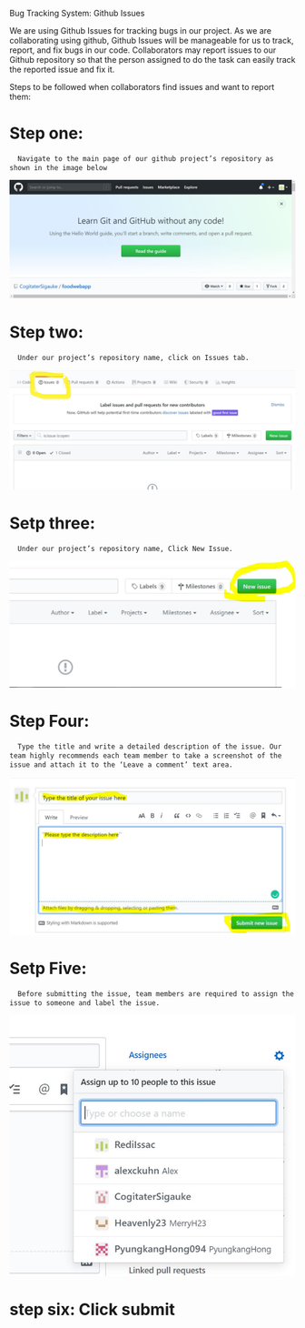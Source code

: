 Bug Tracking System: Github Issues

We are using Github Issues for tracking bugs in our project. As we are collaborating using github, Github Issues will be manageable for us to track, report, and fix bugs in our code. Collaborators may report issues to our Github repository so that the person assigned to do the task can easily track the reported issue and fix it.

Steps to be followed when collaborators find issues and want to report them:

# Step one: 
      Navigate to the main page of our github project’s repository as shown in the image below



![](/Bug%20Tracking%20System/mainpage.jpg)



# Step two:

      Under our project’s repository name, click on Issues tab.


![](https://github.com/CogitaterSigauke/foodwebapp/blob/master/Bug%20Tracking%20System/Issues.jpg)



      
 # Setp three: 
      Under our project’s repository name, Click New Issue.
 
 
 ![](/Bug%20Tracking%20System/issue.jpg)




# Step Four: 
      
      Type the title and write a detailed description of the issue. Our team highly recommends each team member to take a screenshot of the issue and attach it to the ‘Leave a comment’ text area.
 
 ![](https://github.com/CogitaterSigauke/foodwebapp/blob/master/Bug%20Tracking%20System/issuereport.jpg)
 
 
 
 
 
# Setp Five: 

      Before submitting the issue, team members are required to assign the issue to someone and label the issue. 
      
 ![](https://github.com/CogitaterSigauke/foodwebapp/blob/master/Bug%20Tracking%20System/assigningPeople.jpg)
      
      
      
      
     
 # step six: Click submit



